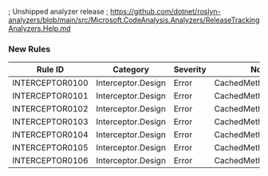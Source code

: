 ﻿; Unshipped analyzer release
; https://github.com/dotnet/roslyn-analyzers/blob/main/src/Microsoft.CodeAnalysis.Analyzers/ReleaseTrackingAnalyzers.Help.md

### New Rules

Rule ID | Category | Severity | Notes
--------|----------|----------|-------
INTERCEPTOR0100 | Interceptor.Design | Error | CachedMethodGenerator
INTERCEPTOR0101 | Interceptor.Design | Error | CachedMethodGenerator
INTERCEPTOR0102 | Interceptor.Design | Error | CachedMethodGenerator
INTERCEPTOR0103 | Interceptor.Design | Error | CachedMethodGenerator
INTERCEPTOR0104 | Interceptor.Design | Error | CachedMethodGenerator
INTERCEPTOR0105 | Interceptor.Design | Error | CachedMethodGenerator
INTERCEPTOR0106 | Interceptor.Design | Error | CachedMethodGenerator
